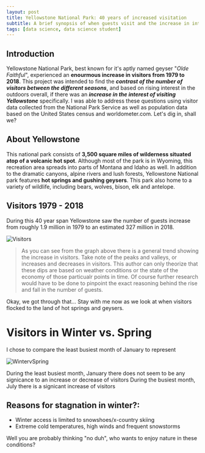 ```yaml
---
layout: post
title: Yellowstone National Park: 40 years of increased visitation    
subtitle: A brief synopsis of when guests visit and the increase in interest explained
tags: [data science, data science student]
---
```


## Introduction  
Yellowstone National Park, best known for it's aptly named geyser "_Olde Faithful_", experienced an **enourmous increase in visitors from 1979 to 2018**. This project was intended to find the _**contrast of the number of visitors between the different seasons**_, and based on rising interest in the outdoors overall, if there was an _**increase in the interest of visiting Yellowstone**_ specifically. I was able to address these questions using visitor data collected from the National Park Service as well as population data based on the United States census and worldometer.com. Let's dig in, shall we? 

## About Yellowstone  
This national park consists of **3,500 square miles of wilderness situated atop of a volcanic hot spot**. Although most of the park is in Wyoming, this recreation area spreads into parts of Montana and Idaho as well. In addition to the dramatic canyons, alpine rivers and lush forests, Yellowstone National park features **hot springs and gushing geysers**. This park also home to a variety of wildlife, including bears, wolves, bison, elk and antelope.

## Visitors 1979 - 2018 
During this 40 year span Yellowstone saw the number of guests increase from roughly 1.9 million in 1979 to an estimated 327 million in 2018.

![Visitors](https://i.imgur.com/WJFApHc.png)

> As you can see  from the graph above there is a general trend showing the increase in visitors. Take note of the peaks and valleys, or increases and decreases in visitors. This author can only theorize that these dips are based on weather conditions or the state of the economy of those particualr points in time. Of course further research would have to be done to pinpoint the exact reasoning behind the rise and fall in the number of guests.  

Okay, we got through that... Stay with me now as we look at when visitors flocked to the land of hot springs and geysers. 

# Visitors in Winter vs. Spring
I chose to compare the least busiest month of January to represent

![WintervSpring](https://i.imgur.com/kBhnz2K.png)

During the least busiest month, January there does not seem to be any signicance to an increase or decrease of visitors 
During the busiest month, July there is a signicant increase of visitors

## Reasons for stagnation in winter?:
* Winter access is limited to snowshoes/x-country skiing
* Extreme cold temperatures, high winds and frequent snowstorms

Well you are probably thinking "no duh", who wants to enjoy nature in these conditions? 


